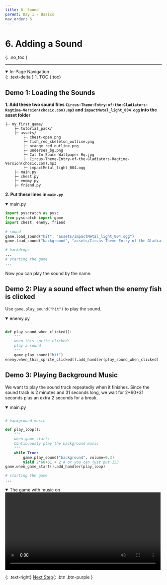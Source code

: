 ```yaml
---
title: 6. Sound
parent: Day 1 - Basics
nav_order: 6
---
```


# 6. Adding a Sound
{: .no_toc }

---
<details open markdown="block">
  <summary>
    In-Page Navigation
  </summary>
  {: .text-delta }
1. TOC
{:toc}
</details>


## Demo 1: Loading the Sounds
**1. Add these two sound files `Circus-Theme-Entry-of-the-Gladiators-Ragtime-Version(chosic.com).mp3` and `impactMetal_light_004.ogg` into the asset folder**
```
├─ my_first_game/
    ├─ tutorial_pack/
    ├─ assets/
        ├─ chest-open.png
        ├─ fish_red_skeleton_outline.png 
        ├─ orange_red_outline.png
        ├─ undersea_bg.png
        ├─ Cat In Space Wallpaper Hq.jpg
        ├─ Circus-Theme-Entry-of-the-Gladiators-Ragtime-Version(chosic.com).mp3
        ├─ impactMetal_light_004.ogg
    ├─ main.py
    ├─ chest.py
    ├─ enemy.py
    ├─ friend.py
```


**2. Put these lines in `main.py`**
<details open markdown="block">
  <summary>
    main.py
  </summary>

```python
import pyscratch as pysc
from pyscratch import game
import chest, enemy, friend
       
# sound
game.load_sound("hit", "assets/impactMetal_light_004.ogg")
game.load_sound("background", "assets/Circus-Theme-Entry-of-the-Gladiators-Ragtime-Version(chosic.com).mp3")

# backdrops
... 
# starting the game
...
```
</details>


Now you can play the sound by the name. 

## Demo 2: Play a sound effect when the enemy fish is clicked

Use `game.play_sound("hit")` to play the sound. 

<details open markdown="block">
  <summary>
    enemy.py
  </summary>

```python

def play_sound_when_clicked():
    """
    when_this_sprite_clicked:
    play a sound
    """
    game.play_sound("hit")
enemy.when_this_sprite_clicked().add_handler(play_sound_when_clicked)
```
</details>



## Demo 3: Playing Background Music 
We want to play the sound track repeatedly when it finishes. 
Since the sound track is 2 minutes and 31 seconds long, we wait for 2*60+31 seconds plus an extra 2 seconds for a break.  

<details open markdown="block">
  <summary>
    main.py
  </summary>

```python

# background music

def play_loop():
    """
    when_game_start:
    Continuously play the background music 
    """
    while True:
        game.play_sound("background", volume=0.3)
        yield 2*60+31 + 2 # or you can just put 153 
game.when_game_start().add_handler(play_loop)

# starting the game
...
```
</details>



<details open markdown="block">
  <summary>
    The game with music on
  </summary>
  <video controls loop playsinline style="max-width: 100%"  width="500">
    <source src="{{ site.cdn_url }}tut-day1/6-1.mp4" type="video/mp4">
    Your browser does not support the video tag.
    </video>    

</details>

{: .text-right}
[Next Step](./7-summary){: .btn .btn-purple }

